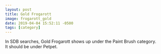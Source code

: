 ```yaml
---
layout: post
title: Gold Frogarott
image: frogarott_gold
date: 2019-04-04 15:52:11 -0500
tags: [category]
---
```


In SDB searches, Gold Frogarott shows up under the Paint Brush category. It should be under Petpet.
